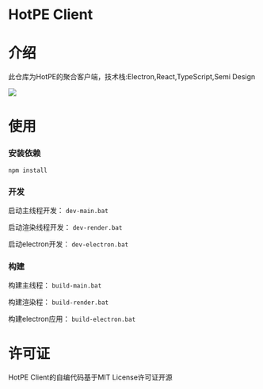 # HotPE Client

# 介绍

此仓库为HotPE的聚合客户端，技术栈:Electron,React,TypeScript,Semi Design

![](https://my-img.cc/i/2023/02/18/63f022cfd37e3.png)

# 使用

### 安装依赖
`npm install`

### 开发
启动主线程开发：
`dev-main.bat`

启动渲染线程开发：
`dev-render.bat`

启动electron开发：
`dev-electron.bat`

### 构建
构建主线程：
`build-main.bat`

构建渲染程：
`build-render.bat`

构建electron应用：
`build-electron.bat`

# 许可证
HotPE Client的自编代码基于MIT License许可证开源
